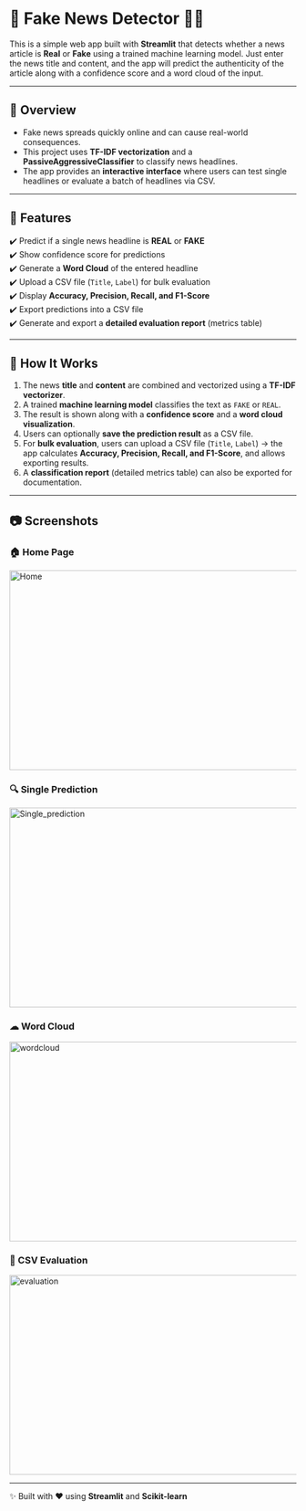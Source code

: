 # 📰 Fake News Detector 🕵️‍♂️

This is a simple web app built with **Streamlit** that detects whether a news article is **Real** or **Fake** using a trained machine learning model. Just enter the news title and content, and the app will predict the authenticity of the article along with a confidence score and a word cloud of the input.

---

## 🔎 Overview

- Fake news spreads quickly online and can cause real-world consequences.  
- This project uses **TF-IDF vectorization** and a **PassiveAggressiveClassifier** to classify news headlines.  
- The app provides an **interactive interface** where users can test single headlines or evaluate a batch of headlines via CSV.

---

## 🚀 Features

✔️ Predict if a single news headline is **REAL** or **FAKE**  
✔️ Show confidence score for predictions  
✔️ Generate a **Word Cloud** of the entered headline  
✔️ Upload a CSV file (`Title`, `Label`) for bulk evaluation  
✔️ Display **Accuracy, Precision, Recall, and F1-Score**  
✔️ Export predictions into a CSV file  
✔️ Generate and export a **detailed evaluation report** (metrics table)  

---

## 🧠 How It Works

1. The news **title** and **content** are combined and vectorized using a **TF-IDF vectorizer**.  
2. A trained **machine learning model** classifies the text as `FAKE` or `REAL`.  
3. The result is shown along with a **confidence score** and a **word cloud visualization**.  
4. Users can optionally **save the prediction result** as a CSV file.  
5. For **bulk evaluation**, users can upload a CSV file (`Title`, `Label`) → the app calculates **Accuracy, Precision, Recall, and F1-Score**, and allows exporting results.  
6. A **classification report** (detailed metrics table) can also be exported for documentation.  

---

## 📷 Screenshots

### 🏠 Home Page
<img width="1190" height="350" alt="Home" src="https://github.com/user-attachments/assets/c65bbd17-9541-4ddf-82a7-2d9acacef425" />

### 🔍 Single Prediction
<img width="1190" height="350" alt="Single_prediction" src="https://github.com/user-attachments/assets/4619e278-e395-4ccf-8d70-8c87ef13ff19" />

### ☁ Word Cloud
<img width="1190" height="350" alt="wordcloud" src="https://github.com/user-attachments/assets/31da86d6-b5ba-4078-bc63-09a319d0102c" />

### 📂 CSV Evaluation
<img width="1190" height="350" alt="evaluation" src="https://github.com/user-attachments/assets/9d1488ee-6c07-4182-89e3-8808b356fb7c" />

---

✨ Built with ❤ using **Streamlit** and **Scikit-learn**
